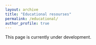 ```yaml
---
layout: archive
title: "Educational resourses"
permalink: /educational/
author_profile: true
---
```


This page is currently under development.